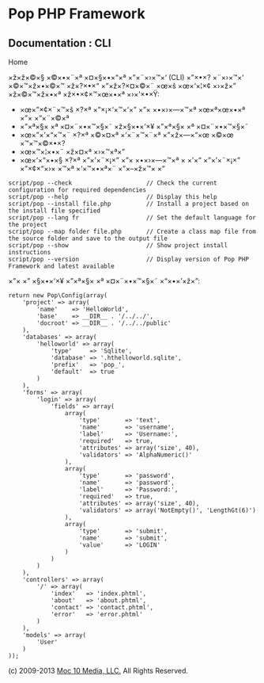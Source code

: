 Pop PHP Framework
=================

Documentation : CLI
-------------------

Home

×ž×ž×©×§ ×©×•×¨×ª ×¤×§×•×“×ª ×”×¨×›×™×‘ (CLI) ×”×•×? ×¨×›×™×‘
×©×™×ž×•×©×™ ×ž×?×•×“ ×”×ž×?×¤×©×¨ ×œ×š ×œ×‘×¦×¢ ×›×ž×” ×ž×©×™×ž×•×ª
×ž×•×¢×™×œ×•×ª ×›×’×•×Ÿ:

-   ×œ×”×¢×¨×™×š ×?×ª ×”×¡×‘×™×‘×” ×”× ×•×›×—×™×ª ×œ×ª×œ×•×ª ×”×
    ×“×¨×©×ª
-   ×”×ª×§× ×ª ×¤×¨×•×™×§×˜ ×ž×§×•×‘×¥ ×”×ª×§× ×ª ×¤×¨×•×™×§×˜
-   ×œ×”×’×“×™×¨ ×?×ª ×©×¤×ª ×‘×¨×™×¨×ª ×”×ž×—×“×œ ×©×œ ×™×™×©×•×?
-   ×œ×™×¦×•×¨ ×ž×¤×ª ×›×™×ª×”
-   ×œ×‘×“×•×§ ×?×ª ×”×’×¨×¡×” ×”× ×•×›×—×™×ª × ×’×“ ×”×’×¨×¡×”
    ×”×¢×“×›× ×™×ª ×‘×™×•×ª×¨ ×”×–×ž×™× ×”

<!-- -->

    script/pop --check                     // Check the current configuration for required dependencies
    script/pop --help                      // Display this help
    script/pop --install file.php          // Install a project based on the install file specified
    script/pop --lang fr                   // Set the default language for the project
    script/pop --map folder file.php       // Create a class map file from the source folder and save to the output file
    script/pop --show                      // Show project install instructions
    script/pop --version                   // Display version of Pop PHP Framework and latest available

×”× ×” ×§×•×‘×¥ ×”×ª×§× ×ª ×¤×¨×•×™×§×˜ ×“×•×’×ž×”:

    return new Pop\Config(array(
        'project' => array(
            'name'    => 'HelloWorld',
            'base'    => __DIR__ . '/../../',
            'docroot' => __DIR__ . '/../../public'
        ),
        'databases' => array(
            'helloworld' => array(
                'type'     => 'Sqlite',
                'database' => '.hthelloworld.sqlite',
                'prefix'   => 'pop_',
                'default'  => true
            )
        ),
        'forms' => array(
            'login' => array(
                'fields' => array(
                    array(
                        'type'       => 'text',
                        'name'       => 'username',
                        'label'      => 'Username:',
                        'required'   => true,
                        'attributes' => array('size', 40),
                        'validators' => 'AlphaNumeric()'
                    ),
                    array(
                        'type'       => 'password',
                        'name'       => 'password',
                        'label'      => 'Password:',
                        'required'   => true,
                        'attributes' => array('size', 40),
                        'validators' => array('NotEmpty()', 'LengthGt(6)')
                    ),
                    array(
                        'type'       => 'submit',
                        'name'       => 'submit',
                        'value'      => 'LOGIN'
                    )
                )
            )
        ),
        'controllers' => array(
            '/' => array(
                'index'   => 'index.phtml',
                'about'   => 'about.phtml',
                'contact' => 'contact.phtml',
                'error'   => 'error.phtml'
            )
        ),
        'models' => array(
            'User'
        )
    ));

\(c) 2009-2013 [Moc 10 Media, LLC.](http://www.moc10media.com) All
Rights Reserved.
